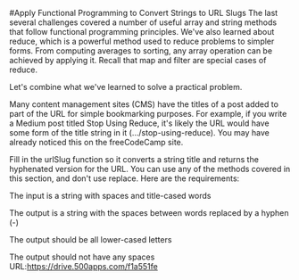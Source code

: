 #Apply Functional Programming to Convert Strings to URL Slugs
The last several challenges covered a number of useful array and string methods that follow functional programming principles. We've also learned about reduce, which is a powerful method used to reduce problems to simpler forms. From computing averages to sorting, any array operation can be achieved by applying it. Recall that map and filter are special cases of reduce.

Let's combine what we've learned to solve a practical problem.

Many content management sites (CMS) have the titles of a post added to part of the URL for simple bookmarking purposes. For example, if you write a Medium post titled Stop Using Reduce, it's likely the URL would have some form of the title string in it (.../stop-using-reduce). You may have already noticed this on the freeCodeCamp site.

Fill in the urlSlug function so it converts a string title and returns the hyphenated version for the URL. You can use any of the methods covered in this section, and don't use replace. Here are the requirements:

The input is a string with spaces and title-cased words

The output is a string with the spaces between words replaced by a hyphen (-)

The output should be all lower-cased letters

The output should not have any spaces
URL:https://drive.500apps.com/f1a551fe